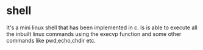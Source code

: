 # shell
It's a mini linux shell that has been implemented in c.
Is is able to execute all the inbuilt linux commands using the execvp function and some other commands like pwd,echo,chdir etc. 
